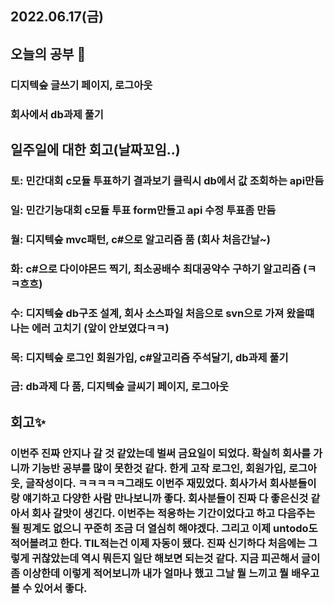 ## 2022.06.17(금)

## 오늘의 공부 🎉
### 디지텍숲 글쓰기 페이지, 로그아웃
### 회사에서 db과제 풀기

## 일주일에 대한 회고(날짜꼬임..)

### 토: 민간대회 c모듈 투표하기 결과보기 클릭시 db에서 값 조회하는 api만듬
### 일: 민간기능대회 c모듈 투표 form만들고 api 수정 투표좀 만듬
### 월: 디지텍숲 mvc패턴, c#으로 알고리즘 품 (회사 처음간날~)
### 화: c#으로 다이야몬드 찍기, 최소공배수 최대공약수 구하기 알고리즘 (ㅋㅋ흐흐)
### 수: 디지텍숲 db구조 설계, 회사 소스파일 처음으로 svn으로 가져 왔을떄 나는 에러 고치기 (앞이 안보였다ㅋㅋ)
### 목: 디지텍숲 로그인 회원가입, c#알고리즘 주석달기, db과제 풀기
### 금: db과제 다 품, 디지텍숲 글씨기 페이지, 로그아웃

## 회고✨
### 이번주 진짜 안지나 갈 것 같았는데 벌써 금요일이 되었다. 확실히 회사를 가니까 기능반 공부를 많이 못한것 같다. 한게 고작 로그인, 회원가입, 로그아웃, 글작성이다. ㅋㅋㅋㅋㅋ그래도 이번주 재밌었다. 회사가서 회사분들이랑 얘기하고 다양한 사람 만나보니까 좋다. 회사분들이 진짜 다 좋은신것 같아서 회사 갈맛이 생긴다. 이번주는 적응하는 기간이었다고 하고 다음주는 될 핑계도 없으니 꾸준히 조금 더 열심히 해야겠다. 그리고 이제 untodo도 적어볼려고 한다. TIL적는건 이제 자동이 됐다. 진짜 신기하다 처음에는 그렇게 귀찮았는데 역시 뭐든지 일단 해보면 되는것 같다. 지금 피곤해서 글이 좀 이상한데 이렇게 적어보니까 내가 얼마나 했고 그날 뭘 느끼고 뭘 배우고 볼 수 있어서 좋다.
